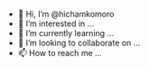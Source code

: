 - 👋 Hi, I’m @hichamkomoro
- 👀 I’m interested in ...
- 🌱 I’m currently learning ...
- 💞️ I’m looking to collaborate on ...
- 📫 How to reach me ...

<!---
hichamkomoro/hichamkomoro is a ✨ special ✨ repository because its `README.md` (this file) appears on your GitHub profile.
You can click the Preview link to take a look at your changes.
--->
